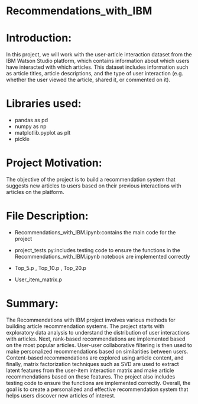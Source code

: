 # Recommendations_with_IBM

# Introduction:

In this project, we will work with the user-article interaction dataset from the IBM Watson Studio platform, which contains information about which users have interacted with which articles. This dataset includes information such as article titles, article descriptions, and the type of user interaction (e.g. whether the user viewed the article, shared it, or commented on it).

# Libraries used:

- pandas as pd
- numpy as np
- matplotlib.pyplot as plt
- pickle



# Project Motivation:

The objective of the project is to build a recommendation system that suggests new articles to users based on their previous interactions with articles on the platform.



# File Description:

- Recommendations_with_IBM.ipynb:contains the main code for the project

- project_tests.py:includes testing code to ensure the functions in the Recommendations_with_IBM.ipynb notebook are implemented correctly 

- Top_5.p , Top_10.p , Top_20.p

- User_item_matrix.p

# Summary:

The Recommendations with IBM project involves various methods for building article recommendation systems. The project starts with exploratory data analysis to understand the distribution of user interactions with articles. Next, rank-based recommendations are implemented based on the most popular articles. User-user collaborative filtering is then used to make personalized recommendations based on similarities between users. Content-based recommendations are explored using article content, and finally, matrix factorization techniques such as SVD are used to extract latent features from the user-item interaction matrix and make article recommendations based on these features. The project also includes testing code to ensure the functions are implemented correctly. Overall, the goal is to create a personalized and effective recommendation system that helps users discover new articles of interest.
